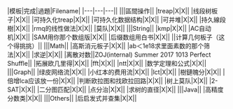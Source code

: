 |模板|完成|過題|Filename|
|---|---|---||
|||區間操作||
|treap|X|X||
|线段树板子|X|X||
|可持久化treap|X|X||
|可持久化数据结构|X|X||
|可并堆|X|X||
|持久線段樹|X|X||
|rmq的线性做法|X|X||
|莫队|X|X||
|||String||
|kmp|X|X||
|AC自动机|X|X||
|SAM用你那个数组版|X|X||
|后缀数组用白书|X|X||
||计算几何板子（这个得挑挑）||
|||Math||
|高斯消元板子|X|X||
|ab＜1e18求里面素数的那个筛法|X|X||
|求逆|X|X||
|离散对数||ZOJ(internal) Summer 2017 1013 Perfect Shuffle||
|拓展欧几里得|X|X||
|fft|X|X||
|ntt|X|X||
|数学定理和公式|X|X||
|||Graph||
|绿皮网络流|X|X||
|小红本的费用流|X|X||
|lct|X|X||
|樹鏈魄分|X|X||
|倍增lca应该放一份|X|X||
|判断欧拉图和找欧拉回路|X|X||
|树上莫队|X|X||
|2-SAT|X|X||
|二分图匹配|X|X||
|点分治|X|X||
|求树的直径|X|X||
|||Java||
|高精度分数类|X|X||
|||Others||
|后启发式并查集|X|X||
